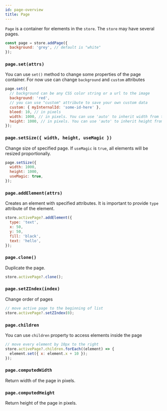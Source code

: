 ```yaml
---
id: page-overview
title: Page
---
```


`Page` is a container for elements in the `store`. The `store` may have several pages.

```js
const page = store.addPage({
  background: 'grey', // default is "white"
});
```

### `page.set(attrs)`

You can use `set()` method to change some properties of the page container. For now use can change `background` and `custom` attributes

```js
page.set({
  // background can be any CSS color string or a url to the image
  background: 'red',
  // you can use "custom" attribute to save your own custom data
  custom: { myInternalId: 'some-id-here' },
  bleed: 10, // in pixels
  width: 1000, // in pixels. You can use 'auto' to inherit width from the store
  height: 1000, // in pixels. You can use 'auto' to inherit height from the store
});
```

### `page.setSize({ width, height, useMagic })`

Change size of specified page. If `useMagic` is `true`, all elements will be resized proportionally.

```js
page.setSize({
  width: 1000,
  height: 1000,
  useMagic: true,
});
```

### `page.addElement(attrs)`

Creates an element with specified attributes. It is important to provide `type` attribute of the element.

```js
store.activePage?.addElement({
  type: 'text',
  x: 50,
  y: 50,
  fill: 'black',
  text: 'hello',
});
```

### `page.clone()`

Duplicate the page.

```js
store.activePage?.clone();
```

### `page.setZIndex(index)`

Change order of pages

```js
// move active page to the beginning of list
store.activePage?.setZIndex(0);
```

### `page.children`

You can use `children` property to access elements inside the page

```js
// move every element by 10px to the right
store.activePage?.children.forEach((element) => {
  element.set({ x: element.x + 10 });
});
```

### `page.computedWidth`

Return width of the page in pixels.

### `page.computedHeight`

Return height of the page in pixels.
